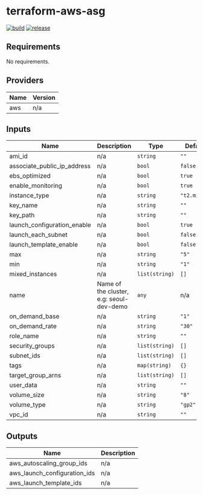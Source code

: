 # terraform-aws-asg

[![build](https://img.shields.io/github/workflow/status/nalbam/terraform-aws-asg/build?label=build&style=for-the-badge&logo=github)](https://github.com/nalbam/terraform-aws-asg/actions/workflows/push.yaml)
[![release](https://img.shields.io/github/v/release/nalbam/terraform-aws-asg?style=for-the-badge&logo=github)](https://github.com/nalbam/terraform-aws-asg/releases)

<!--- BEGIN_TF_DOCS --->
## Requirements

No requirements.

## Providers

| Name | Version |
|------|---------|
| aws | n/a |

## Inputs

| Name | Description | Type | Default | Required |
|------|-------------|------|---------|:--------:|
| ami\_id | n/a | `string` | `""` | no |
| associate\_public\_ip\_address | n/a | `bool` | `false` | no |
| ebs\_optimized | n/a | `bool` | `true` | no |
| enable\_monitoring | n/a | `bool` | `true` | no |
| instance\_type | n/a | `string` | `"t2.micro"` | no |
| key\_name | n/a | `string` | `""` | no |
| key\_path | n/a | `string` | `""` | no |
| launch\_configuration\_enable | n/a | `bool` | `true` | no |
| launch\_each\_subnet | n/a | `bool` | `false` | no |
| launch\_template\_enable | n/a | `bool` | `false` | no |
| max | n/a | `string` | `"5"` | no |
| min | n/a | `string` | `"1"` | no |
| mixed\_instances | n/a | `list(string)` | `[]` | no |
| name | Name of the cluster, e.g: seoul-dev-demo | `any` | n/a | yes |
| on\_demand\_base | n/a | `string` | `"1"` | no |
| on\_demand\_rate | n/a | `string` | `"30"` | no |
| role\_name | n/a | `string` | `""` | no |
| security\_groups | n/a | `list(string)` | `[]` | no |
| subnet\_ids | n/a | `list(string)` | `[]` | no |
| tags | n/a | `map(string)` | `{}` | no |
| target\_group\_arns | n/a | `list(string)` | `[]` | no |
| user\_data | n/a | `string` | `""` | no |
| volume\_size | n/a | `string` | `"8"` | no |
| volume\_type | n/a | `string` | `"gp2"` | no |
| vpc\_id | n/a | `string` | `""` | no |

## Outputs

| Name | Description |
|------|-------------|
| aws\_autoscaling\_group\_ids | n/a |
| aws\_launch\_configuration\_ids | n/a |
| aws\_launch\_template\_ids | n/a |

<!--- END_TF_DOCS --->
